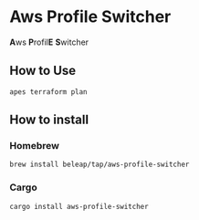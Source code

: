 # Aws Profile Switcher

**A**ws **P**rofil**E** **S**witcher

## How to Use

```
apes terraform plan
```

## How to install

### Homebrew

```
brew install beleap/tap/aws-profile-switcher
```

### Cargo

```
cargo install aws-profile-switcher
```
